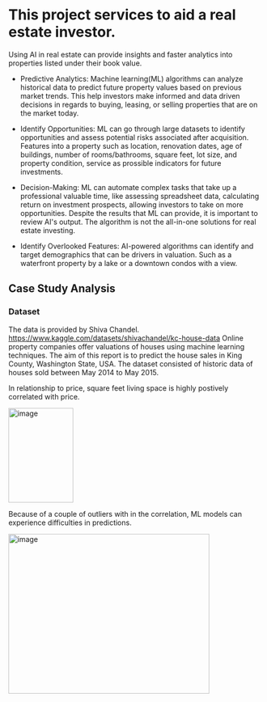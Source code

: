 # This project services to aid a real estate investor. 
Using AI in real estate can provide insights and faster analytics into properties listed under their book value. 

- Predictive Analytics: Machine learning(ML) algorithms can analyze historical data to predict future property values based on previous market trends. This help investors make informed and data driven decisions in regards to buying, leasing, or selling properties that are on the market today. 

- Identify Opportunities: ML can go through large datasets to identify opportunities and assess potential risks associated after acquisition. Features into a property such as location, renovation dates, age of buildings, number of rooms/bathrooms, square feet, lot size, and property condition, service as prossible indicators for future investments. 

- Decision-Making: ML can automate complex tasks that take up a professional valuable time, like assessing spreadsheet data, calculating return on investment prospects, allowing investors to take on more opportunities. Despite the results that ML can provide, it is important to review AI's output. The algorithm is not the all-in-one solutions for real estate investing.  

- Identify Overlooked Features: AI-powered algorithms can identify and target demographics that can be drivers in valuation. Such as a waterfront property by a lake or a downtown condos with a view. 

## Case Study Analysis
### Dataset
The data is provided by Shiva Chandel.
https://www.kaggle.com/datasets/shivachandel/kc-house-data
Online property companies offer valuations of houses using machine learning techniques. The aim of this report is to predict the house sales in King County, Washington State, USA. The dataset consisted of historic data of houses sold between May 2014 to May 2015.

In relationship to price, square feet living space is highly postively correlated with price. 

<img width="128" height="187" alt="image" src="https://github.com/user-attachments/assets/2203190e-15bf-4bb9-8b0b-b047e1f8ef3f" />

Because of a couple of outliers with in the correlation, ML models can experience difficulties in predictions.

<img width="397" height="316" alt="image" src="https://github.com/user-attachments/assets/b6f13d39-3daf-4a28-9854-ffab05de18ac" />
